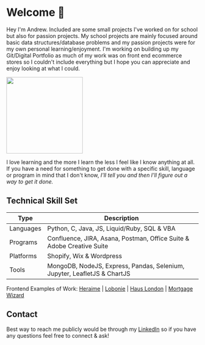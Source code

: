 # Welcome :wave:

Hey I'm Andrew. Included are some small projects I've worked on for school but also for passion projects. My school projects are mainly focused around basic data structures/database problems and my passion projects were for my own personal learning/enjoyment. I'm working on building up my Git/Digital Portfolio as much of my work was on front end ecommerce stores so I couldn't include everything but I hope you can appreciate and enjoy looking at what I could. 

<img src="https://cdn.shopify.com/s/files/1/0469/9098/3319/files/Casual_Profile_Square.JPG?v=1615929696" width="200" height="200" />

I love learning and the more I learn the less I feel like I know anything at all. If you have a need for something to get done with a specific skill, language or program in mind that I don't know, <em> I'll tell you and then I'll figure out a way to get it done. </em>

## Technical Skill Set
| Type      | Description |
| ----------- | ----------- |
| Languages | Python, C, Java, JS, Liquid/Ruby, SQL & VBA  |
| Programs  | Confluence, JIRA, Asana, Postman, Office Suite & Adobe Creative Suite |
| Platforms | Shopify, Wix & Wordpress | 
| Tools     | MongoDB, NodeJS, Express, Pandas, Selenium, Jupyter, LeafletJS & ChartJS |

Frontend Examples of Work: [Heraime](https://www.heirame.com/) | [Lobonie](https://loboni-store.myshopify.com/) | [Haus London](https://hauslondon.com/) | [Mortgage Wizard](https://mortgagewizard.ca/)

## Contact
Best way to reach me publicly would be through my [LinkedIn](https://www.linkedin.com/in/liutiev/) so if you have any questions feel free to connect & ask! 

